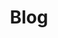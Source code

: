 ---
title: Blog
url: /blog/
content_blocks:
  - _bookshop_name: page-heading
    title: Blog
    description: Vonge blog features productivity, tips, inspiration and strategies for massive profits. Find out how to set up a successful blog or how to make yours even better!
  - _bookshop_name: posts-list
    show_posts: true
  - _bookshop_name: newsletter
    newsletter_title: Join my mailing list
    newsletter_description: Get inspiration, updates and, cool stuff!
    newsletter_identifier: >-
      frnla.us6.list-manage.com/subscribe/post?u=6314d69a3f315af7ce3fb00a0&amp;id=3038727cc3
    newsletter_button: Subscribe
---
